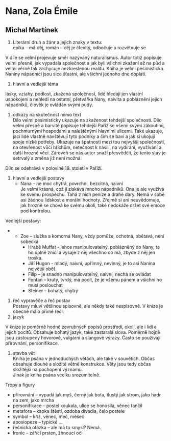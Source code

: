 # Nana, Zola Émile

## Michal Martínek

1. Literární druh a žánr a jejich znaky v textu:  
    epika – má děj, román – děj je členitý, odbočuje a rozvětvuje se

V díle se velmi projevuje směr nazývaný naturalismus. Autor totiž popisuje velmi přesně, jak vypadala společnost a jak byli všichni zkažení až na půd a velmi věrně tak zachycuje nezkreslenou realitu. Kniha je velmi pesimistická. Naniny nápadníci jsou sice šťastní, ale všichni jednoho dne doplatí.

1. hlavní a vedlejší téma

lásky, vztahy, podlost, zkažená společnost, lidé hledají jen vlastní uspokojení a nehledí na ostatní, přetvářka Nany, naivita a pobláznění jejích nápadníků, člověk je ovládán svými pudy.

1. odkazy na skutečnost mimo text  
    Dílo velmi pesimisticky ukazuje na zkaženost tehdejší společnosti. Dílo velmi přesně a barvitě popisuje tehdejší Paříž se všemi svými zákoutími, pochmurnými hospodami a naleštěnými hlavními ulicemi. Také ukazuje, jací lidé vlastně navštěvují tyto podniky a čím se baví a jak si ukojují spoje nízké potřeby. Ukazuje na špatnosti mezi tou nejvyšší společností, na otevřenost vůči hříchům, netečnost k násilí, na vydírání, využívání a další hrozné věci. Zároveň se nás autor snaží přesvědčit, že tento stav je setrvalý a změna již není možná.

Dílo se odehrává v polovině 19. století v Paříží.

1. hlavní a vedlejší postavy
    - Nana – ne moc chytrá, povrchní, bezcitná, naivní  
        Je velmi krásná, což jí získává mnoho nápadníků. Ona je ale využívá ke svému prospěchu. Tahá z nich peníze a drahé dary. Nemá v sobě asi žádnou lidskost a morální hodnoty. Zřejmě si ani neuvědomuje, jak hrozně se chová ke svému okolí, také nedokáže držet své emoce pod kontrolou.

Vedlejší postavy:

- - Zoe – služka a komorná Nany, vždy pomůže, ochotná, obětavá, není sobecká
    - Hrabě Muffat - lehce manipulovatelný, poblázněný do Nany, ta ho úplně zničí a vysaje z něj všechno co má, zbyde z něj jen troska.
    - Jiří Hugon - mladý, naivní, upřímný, nevinný, je to asi Nanina největší oběť.
    - Filip – je snadno manipulovatelný, naivní, nechá se ovládat
    - Fontan – krutý, tvrdý, má pocit, že je všemu pánem a všichni ho musí poslouchat
    - Steiner – bohatý, chytrý

1. řeč vypravěče a řeč postav  
    Postavy mluví většinou spisovně, ale někdy také nespisovně. V knize je obecně málo přímé řeči.
2. jazyk

V knize je poměrně hodně zevrubných popisů prostředí, okolí, ale i lidí a jejich pocitů. Obsahuje bohatý jazyk, také zastaralá slova. Poměrně hojně jsou zastoupeny hovorové, vulgární a slangové výrazy. Často se používají přirovnání, personifikace.

1. stavba vět  
    Kniha je psána v jednoduchých větách, ale také v souvětích. Občas obsahuje dlouhé a složité větné konstrukce. Věty jsou tedy občas složitější na pochopení významu.  
    Jinak je kniha psána vcelku srozumitelně.

Tropy a figury

- přirovnání – vypadá jak myš, černý jak bota, tlustý jak strom, jako hadr na zem, jako mrcha
- personifikace – postel koukala, ulice se honosila, věnec tančil
- metafora – kapka štěstí, ozdoba divadla, čelo postele
- symbol – kříž, věnec, meč, měšec
- aposiopeze – typické …
- řečnická otázka – ale má to smysl? Nemá.
- Ironie – zářící prsten, žhnoucí oči